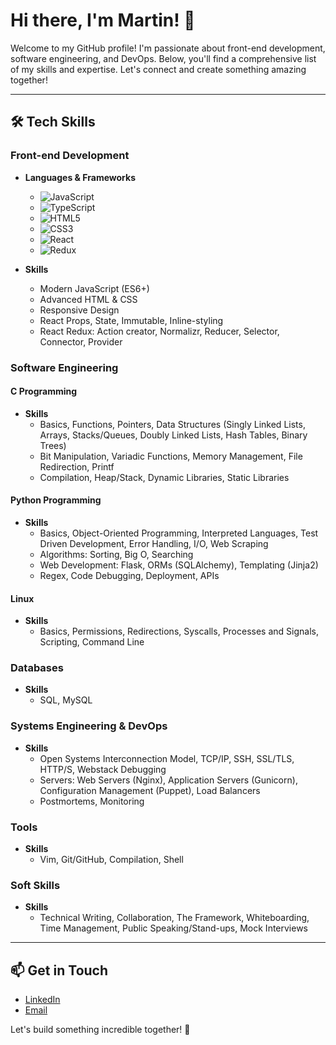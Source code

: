 # Hi there, I'm Martin! 👋

Welcome to my GitHub profile! I'm passionate about front-end development, software engineering, and DevOps. Below, you'll find a comprehensive list of my skills and expertise. Let's connect and create something amazing together!

---

## 🛠️ Tech Skills

### Front-end Development
- **Languages & Frameworks**
  - ![JavaScript](https://img.shields.io/badge/JavaScript-F7DF1E?style=flat&logo=javascript&logoColor=black)
  - ![TypeScript](https://img.shields.io/badge/TypeScript-007ACC?style=flat&logo=typescript&logoColor=white)
  - ![HTML5](https://img.shields.io/badge/HTML5-E34F26?style=flat&logo=html5&logoColor=white)
  - ![CSS3](https://img.shields.io/badge/CSS3-1572B6?style=flat&logo=css3&logoColor=white)
  - ![React](https://img.shields.io/badge/React-61DAFB?style=flat&logo=react&logoColor=black)
  - ![Redux](https://img.shields.io/badge/Redux-764ABC?style=flat&logo=redux&logoColor=white)
  
- **Skills**
  - Modern JavaScript (ES6+)
  - Advanced HTML & CSS
  - Responsive Design
  - React Props, State, Immutable, Inline-styling
  - React Redux: Action creator, Normalizr, Reducer, Selector, Connector, Provider

### Software Engineering

#### C Programming
- **Skills**
  - Basics, Functions, Pointers, Data Structures (Singly Linked Lists, Arrays, Stacks/Queues, Doubly Linked Lists, Hash Tables, Binary Trees)
  - Bit Manipulation, Variadic Functions, Memory Management, File Redirection, Printf
  - Compilation, Heap/Stack, Dynamic Libraries, Static Libraries

#### Python Programming
- **Skills**
  - Basics, Object-Oriented Programming, Interpreted Languages, Test Driven Development, Error Handling, I/O, Web Scraping
  - Algorithms: Sorting, Big O, Searching
  - Web Development: Flask, ORMs (SQLAlchemy), Templating (Jinja2)
  - Regex, Code Debugging, Deployment, APIs

#### Linux
- **Skills**
  - Basics, Permissions, Redirections, Syscalls, Processes and Signals, Scripting, Command Line

### Databases
- **Skills**
  - SQL, MySQL

### Systems Engineering & DevOps
- **Skills**
  - Open Systems Interconnection Model, TCP/IP, SSH, SSL/TLS, HTTP/S, Webstack Debugging
  - Servers: Web Servers (Nginx), Application Servers (Gunicorn), Configuration Management (Puppet), Load Balancers
  - Postmortems, Monitoring

### Tools
- **Skills**
  - Vim, Git/GitHub, Compilation, Shell

### Soft Skills
- **Skills**
  - Technical Writing, Collaboration, The Framework, Whiteboarding, Time Management, Public Speaking/Stand-ups, Mock Interviews

---

## 📫 Get in Touch

- [LinkedIn](https://linkedin.com/in/martinmagonazz/) 
- [Email](mailto:martinmagonazz@outlook.com)

Let's build something incredible together! 🚀
